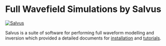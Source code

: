 # Full Wavefield Simulations by Salvus

[![Salvus](https://img.shields.io/badge/Salvus-2014.1.2-blue)](https://mondaic.com/docs/2024.1.2/)

Salvus is a suite of software for performing full waveform modelling and inversion which provided a detailed documents for [installation](https://mondaic.com/docs/0.12.16/installation) and [tutorials](https://mondaic.com/docs/0.12.16/examples).

